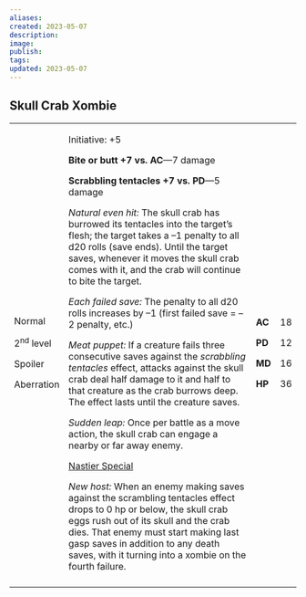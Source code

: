 ```yaml
---
aliases: 
created: 2023-05-07
description: 
image: 
publish: 
tags: 
updated: 2023-05-07
---
```


## Skull Crab Xombie

<table>
<colgroup>
<col style="width: 16%" />
<col style="width: 72%" />
<col style="width: 5%" />
<col style="width: 5%" />
</colgroup>
<tbody>
<tr class="odd">
<td><p>Normal</p>
<p>2<sup>nd</sup> level</p>
<p>Spoiler</p>
<p>Aberration</p></td>
<td><p>Initiative: +5</p>
<p><strong>Bite or butt +7 vs. AC</strong>—7 damage</p>
<p><strong>Scrabbling tentacles +7 vs. PD</strong>—5 damage</p>
<p><em>Natural even hit:</em> The skull crab has burrowed its tentacles
into the target’s flesh; the target takes a –1 penalty to all d20 rolls
(save ends). Until the target saves, whenever it moves the skull crab
comes with it, and the crab will continue to bite the target.</p>
<p><em>Each failed save:</em> The penalty to all d20 rolls increases by
–1 (first failed save = –2 penalty, etc.)</p>
<p><em>Meat puppet:</em> If a creature fails three consecutive saves
against the <em>scrabbling tentacles</em> effect, attacks against the
skull crab deal half damage to it and half to that creature as the crab
burrows deep. The effect lasts until the creature saves.</p>
<p><em>Sudden leap:</em> Once per battle as a move action, the skull
crab can engage a nearby or far away enemy.</p>
<p><u>Nastier Special</u></p>
<p><em>New host:</em> When an enemy making saves against the scrambling
tentacles effect drops to 0 hp or below, the skull crab eggs rush out of
its skull and the crab dies. That enemy must start making last gasp
saves in addition to any death saves, with it turning into a xombie on
the fourth failure.</p></td>
<td><p><strong>AC</strong></p>
<p><strong>PD</strong></p>
<p><strong>MD</strong></p>
<p><strong>HP</strong></p></td>
<td><p>18</p>
<p>12</p>
<p>16</p>
<p>36</p></td>
</tr>
<tr class="even">
<td></td>
<td></td>
<td></td>
<td></td>
</tr>
</tbody>
</table>

